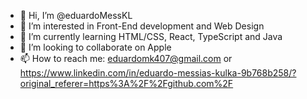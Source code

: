 - 👋 Hi, I’m @eduardoMessKL
- 👀 I’m interested in Front-End development and Web Design
- 🌱 I’m currently learning HTML/CSS, React, TypeScript and Java
- 💞️ I’m looking to collaborate on Apple
- 📫 How to reach me: eduardomk407@gmail.com or https://www.linkedin.com/in/eduardo-messias-kulka-9b768b258/?original_referer=https%3A%2F%2Fgithub.com%2F

<!---
eduardoMessKL/eduardoMessKL is a ✨ special ✨ repository because its `README.md` (this file) appears on your GitHub profile.
You can click the Preview link to take a look at your changes.
--->
